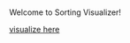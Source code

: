 # 

Welcome to Sorting Visualizer! 

[visualize here](https://bisworaj.github.io/Sorting-Visualizer/)
